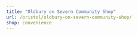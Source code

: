 ```yaml
---
title: "Oldbury on Severn Community Shop"
url: /bristol/oldbury-on-severn-community-shop/
shop: convenience
---
```


